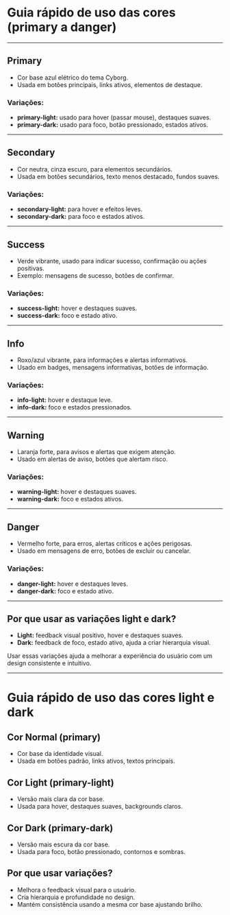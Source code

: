# Guia rápido de uso das cores (primary a danger)

---

## Primary  
- Cor base azul elétrico do tema Cyborg.  
- Usada em botões principais, links ativos, elementos de destaque.  

### Variações:  
- **primary-light:** usado para hover (passar mouse), destaques suaves.  
- **primary-dark:** usado para foco, botão pressionado, estados ativos.

---

## Secondary  
- Cor neutra, cinza escuro, para elementos secundários.  
- Usada em botões secundários, texto menos destacado, fundos suaves.  

### Variações:  
- **secondary-light:** para hover e efeitos leves.  
- **secondary-dark:** para foco e estados ativos.

---

## Success  
- Verde vibrante, usado para indicar sucesso, confirmação ou ações positivas.  
- Exemplo: mensagens de sucesso, botões de confirmar.  

### Variações:  
- **success-light:** hover e destaques suaves.  
- **success-dark:** foco e estado ativo.

---

## Info  
- Roxo/azul vibrante, para informações e alertas informativos.  
- Usado em badges, mensagens informativas, botões de informação.  

### Variações:  
- **info-light:** hover e destaque leve.  
- **info-dark:** foco e estados pressionados.

---

## Warning  
- Laranja forte, para avisos e alertas que exigem atenção.  
- Usado em alertas de aviso, botões que alertam risco.  

### Variações:  
- **warning-light:** hover e destaques suaves.  
- **warning-dark:** foco e estados ativos.

---

## Danger  
- Vermelho forte, para erros, alertas críticos e ações perigosas.  
- Usado em mensagens de erro, botões de excluir ou cancelar.  

### Variações:  
- **danger-light:** hover e destaques leves.  
- **danger-dark:** foco e estado ativo.

---

## Por que usar as variações light e dark?  
- **Light:** feedback visual positivo, hover e destaques suaves.  
- **Dark:** feedback de foco, estado ativo, ajuda a criar hierarquia visual.  

Usar essas variações ajuda a melhorar a experiência do usuário com um design consistente e intuitivo.

---



# Guia rápido de uso das cores light e dark

## Cor Normal (primary)
- Cor base da identidade visual.
- Usada em botões padrão, links ativos, textos principais.

## Cor Light (primary-light)
- Versão mais clara da cor base.
- Usada para hover, destaques suaves, backgrounds claros.

## Cor Dark (primary-dark)
- Versão mais escura da cor base.
- Usada para foco, botão pressionado, contornos e sombras.

## Por que usar variações?
- Melhora o feedback visual para o usuário.
- Cria hierarquia e profundidade no design.
- Mantém consistência usando a mesma cor base ajustando brilho.
